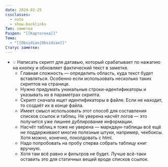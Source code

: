 ```yaml
---
date: 2024-02-25
cssclasses:
  - note
  - show-backlinks
Тип: заметка
Раздел: "[[Картотека]]"
Тема:
  - "[[Obsidian|Obsidian]]"
Статус заметки: 
---
```



- 💡 Написать скрипт для датавью, который срабатывает по нажатию на кнопку и обновляет фактический текст в заметке.
	- Главная сложность — определить область, куда текст будет вставляться. Особенно если использовать несколько таких скриптов на странице.
	- Нужно придумать уникальные строки-идентификаторы и указывать их в параметрах скрипта. 
	- Скрипт сначала ищет идентификаторы в файле. Если не находит, то создаёт их в конце файла.
	- Имеет смысл использовать этот способ для составления списков ссылок и таблиц. Не уверена насчёт логов — это получится уже лишнее дублирование информации.
	- Насчёт таблиц я тоже не уверена — маркдаун-таблицы всё ещё не поддерживают многие полезные штуки, например, чекбоксы. Хотя можно, конечно, поколдовать с html.
	- Надо попробовать на пробу сперва собрать таблицу книг вручную.
	- Хотя там всё равно и фильтров не будет. Лучше всё-таки оставить это для статичных вещей вроде списков ссылок.